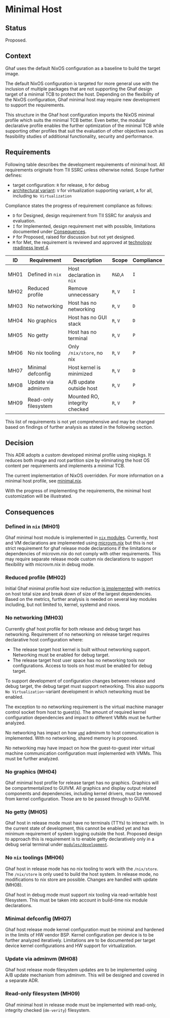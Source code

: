 <!--
    Copyright 2022-2024 TII (SSRC) and the Ghaf contributors
    SPDX-License-Identifier: CC-BY-SA-4.0
-->

# Minimal Host

## Status

Proposed.

## Context

Ghaf uses the default NixOS configuration as a baseline to build the target image.

The default NixOS configuration is targeted for more general use with the inclusion of multiple packages that are not supporting the Ghaf design target of a minimal TCB to protect the host. Depending on the flexibility of the NixOS configuration, Ghaf minimal host may require new development to support the requirements.


This structure in the Ghaf host configuration imports the NixOS minimal profile which suits the minimal TCB better. Even better, the modular declarative profile enables the further optimization of the minimal TCB while supporting other profiles that suit the evaluation of other objectives such as feasibility studies of additional functionality,
security and performance.

## Requirements

Following table describes the development requirements of minimal host. All requirements originate from TII SSRC unless otherwise noted. Scope further defines:

* target configuration: `R` for release, `D` for debug
* [architectural variant](https://tiiuae.github.io/ghaf/architecture/variants.html): `V` for
 virtualization supporting variant, `A` for all, including `No Virtualization`

Compliance states the progress of requirement compliance as follows:

* `D` for Designed, design requirement from TII SSRC for analysis and evaluation.
* `I` for Implemented, design requirement met with possible, limitations documented
under [Consequences](#consequences).
* `P` for Proposed, raised for discussion but not yet designed.
* `M` for Met, the requirement is reviewed and approved at [technology readiness level 4](https://en.wikipedia.org/wiki/Technology_readiness_level).


| ID   | Requirement       | Description                | Scope    | Compliance |
|------|-------------------|----------------------------|----------|--------|
| MH01 | Defined in `nix`  | Host declaration in `nix`  | `R&D`,`A`| `I`    |
| MH02 | Reduced profile   | Remove unnecessary         | `R`, `V` | `I`    |
| MH03 | No networking     | Host has no networking     | `R`, `V` | `D`    |
| MH04 | No graphics       | Host has no GUI stack      | `R`, `V` | `D`    |
| MH05 | No getty          | Host has no terminal       | `R`, `V` | `P`    |
| MH06 | No nix tooling    | Only `/nix/store`, no nix  | `R`, `V` | `P`    |
| MH07 | Minimal defconfig | Host kernel is minimized   | `R`, `V` | `D`    |
| MH08 | Update via adminvm | A/B update outside host   | `R`, `V` | `P`    |
| MH09 | Read-only filesystem | Mounted RO, integrity checked | `R`, `V` |`P `|

This list of requirements is not yet comprehensive and may be changed based on findings of further analysis as stated in the following section.

## Decision

This ADR adopts a custom developed minimal profile using nixpkgs. It reduces both image and root partition size by eliminating the host OS content per requirements and implements a minimal TCB.

The current implementation of NixOS overridden. For more information on a minimal host profile, see [minimal.nix](https://github.com/tiiuae/ghaf/blob/main/modules/host/minimal.nix).

With the progress of implementing the requirements, the minimal host customization will be illustrated.

## Consequences

### Defined in `nix` (MH01)

Ghaf minimal host module is implemented in [`nix` modules](https://github.com/tiiuae/ghaf/tree/main/modules/host).
Currently, host and VM declarations are implemented using [microvm.nix](https://github.com/tiiuae/ghaf/blob/main/modules/host/microvm.nix) but this is not strict requirement for ghaf release mode declarations if the limitations or dependencies of microvm.nix do not comply with other requirements. This may require separate release mode custom nix declarations to support flexibility with microvm.nix in debug mode.

### Reduced profile (MH02)

Initial Ghaf minimal profile host size reduction [is implemented](https://github.com/tiiuae/ghaf/pull/95) with metrics on host total size and break down of size of the largest dependencies. Based on the metrics, further analysis is needed on several key modules including, but not limited to, kernel, systemd and nixos.

### No networking (MH03)

Currently ghaf host profile for both release and debug target has networking. Requirement of no networking on release target requires declarative host configuration where:
- The release target host kernel is built without networking support. Networking must be enabled for debug target.
- The release target host user space has no networking tools nor configurations. Access to tools on host must be enabled for debug target.

To support development of configuration changes between release and debug target, the debug target must support networking. This also supports `No Virtualization`-variant development in which networking must be enabled.

The exception to no networking requirement is the virtual machine manager control socket from host to guest(s). The amount of required kernel configuration dependencies and impact to different VMMs must be further analyzed.

No networking has impact on how [`vmd`](https://github.com/tiiuae/vmd/blob/main/doc/design.md) adminvm to host communication is implemented. With no networking, shared memory is proposed.

No networking may have impact on how the guest-to-guest inter virtual machine communication configuration must implemented with VMMs. This must be further analyzed.

### No graphics (MH04)

Ghaf minimal host profile for release target has no graphics. Graphics will be compartmentalized to GUIVM.
All graphics and display output related components and dependencies, including kernel drivers, must be removed from kernel configuration. Those are to be passed through to GUIVM.

### No getty (MH05)

Ghaf host in release mode must have no terminals (TTYs) to interact with. In the current state of development, this cannot be enabled yet and has minimum requirement of system logging outside the host. Proposed design to approach this is requirement is to enable getty declaratively only in a debug serial terminal under [`modules/development`](https://github.com/tiiuae/ghaf/tree/main/modules/development).

### No `nix` toolings (MH06)

Ghaf host in release mode has no nix tooling to work with the `/nix/store`. The `/nix/store` is only used to build the host system. In release mode, no modifications to nix store are possible. Changes are handled with update (MH08).

Ghaf host in debug mode must support nix tooling via read-writable host filesystem. This must be taken into account in build-time nix module declarations.

### Minimal defconfig (MH07)

Ghaf host release mode kernel configuration must be minimal and hardened in the limits of HW vendor BSP. Kernel configuration per device is to be further analyzed iteratively. Limitations are to be documented per target device kernel configurations and HW support for virtualization.

### Update via adminvm (MH08)

Ghaf host release mode filesystem updates are to be implemented using A/B update mechanism from adminvm. This will be designed and covered in a separate ADR.

### Read-only filesystem (MH09)

Ghaf minimal host in release mode must be implemented with read-only, integrity checked (`dm-verity`) filesystem. 
